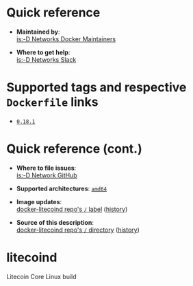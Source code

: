 # Quick reference

-	**Maintained by**:  
	[is:-D Networks Docker Maintainers](https://github.com/isdnetworks/docker-litecoind)

-	**Where to get help**:  
	[is:-D Networks Slack](https://isdnetworks.slack.com)

# Supported tags and respective `Dockerfile` links

-	[`0.18.1`](https://github.com/isdnetworks/docker-litecoind/blob/master/Dockerfile)

# Quick reference (cont.)

-	**Where to file issues**:  
	[is:-D Network GitHub](https://github.com/isdnetworks/docker-litecoind/issues)

-	**Supported architectures**:
	[`amd64`](https://hub.docker.com/r/isdnetworks/litecoind/)

-	**Image updates**:  
	[docker-litecoind repo's `/` label](https://github.com/isdnetworks/docker-litecoind/issues) ([history](https://github.com/isdnetworks/docker-litecoind/commits/master))  

-	**Source of this description**:  
	[docker-litecoind repo's `/` directory](https://github.com/isdnetworks/docker-litecoind) ([history](https://github.com/isdnetworks/docker-litecoind/commits/master))  

# litecoind

Litecoin Core Linux build

